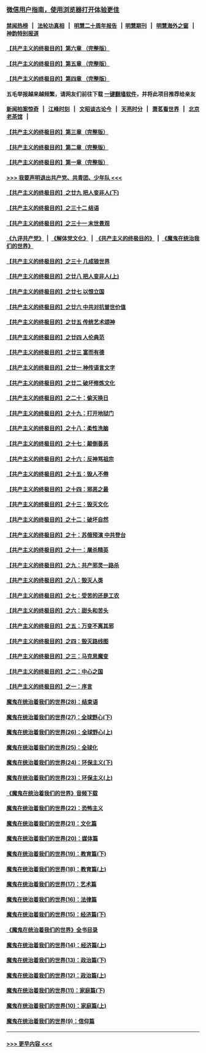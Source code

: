 ### [微信用户指南，使用浏览器打开体验更佳](https://github.com/gfw-breaker/banned-news1/blob/master/indexes/wechat-guide.md?t=0)
#### [禁闻热榜](热点新闻.md?t=0)  &nbsp;&nbsp;|&nbsp;&nbsp; [法轮功真相](https://github.com/gfw-breaker/truth/blob/master/README.md?t=0) &nbsp;&nbsp;|&nbsp;&nbsp; [明慧二十周年报告](https://github.com/gfw-breaker/mh-reports/blob/master/README.md?t=0) &nbsp;&nbsp;|&nbsp;&nbsp;[明慧期刊](https://github.com/gfw-breaker/mh-qikan) &nbsp;&nbsp;|&nbsp;&nbsp; [明慧海外之窗](https://github.com/gfw-breaker/mh-news/blob/master/README.md?t=0) &nbsp;&nbsp;|&nbsp;&nbsp; [神韵特别报道](https://github.com/gfw-breaker/mh-news/blob/master/shenyun.md?t=0)
#### [【共产主义的终极目的】第六章 （完整版）](../pages/nsc422/n11428913.md?t=02151111) 
#### [【共产主义的终极目的】第五章 （完整版）](../pages/nsc422/n11428912.md?t=02151111) 
#### [【共产主义的终极目的】第四章 （完整版）](../pages/nsc422/n11428907.md?t=02151111) 
#### 五毛举报越来越频繁，请网友们前往下载 [一键翻墙软件](https://github.com/gfw-breaker/ssr-accounts)，并将此项目推荐给亲友
#### [新闻拍案惊奇](https://github.com/gfw-breaker/banned-news1/blob/master/pages/link4.md) &nbsp;&nbsp;|&nbsp;&nbsp; [江峰时刻](https://github.com/gfw-breaker/banned-news1/blob/master/pages/link4.md) &nbsp;&nbsp;|&nbsp;&nbsp; [文昭谈古论今](https://github.com/gfw-breaker/banned-news1/blob/master/pages/link4.md) &nbsp;&nbsp;|&nbsp;&nbsp; [天亮时分](https://github.com/gfw-breaker/banned-news1/blob/master/pages/link4.md) &nbsp;&nbsp;|&nbsp;&nbsp; [萧茗看世界](https://github.com/gfw-breaker/banned-news1/blob/master/pages/link4.md) &nbsp;&nbsp;|&nbsp;&nbsp; [北京老茶馆](https://github.com/gfw-breaker/banned-news1/blob/master/pages/link4.md) &nbsp;&nbsp;|&nbsp;&nbsp; 
#### [【共产主义的终极目的】第三章（完整版）](../pages/nsc422/n11428848.md?t=02151111) 
#### [【共产主义的终极目的】第二章（完整版）](../pages/nsc422/n11428831.md?t=02151111) 
#### [【共产主义的终极目的】第一章（完整版）](../pages/nsc422/n11417651.md?t=02151111) 
#### [>>> 我要声明退出共产党、共青团、少年队 <<<](https://github.com/begood0513/goodnews/blob/master/quit/letter.md) 
#### [【共产主义的终极目的】之廿九 把人变非人(下)](../pages/nsc422/n11344140.md?t=02151111) 
#### [【共产主义的终极目的】之三十二 结语](../pages/nsc422/n11360535.md?t=02151111) 
#### [【共产主义的终极目的】之三十一 末世景观](../pages/nsc422/n11351129.md?t=02151111) 
#### [《九评共产党》](https://github.com/begood0513/9ping.md/blob/master/README.md) &nbsp;|&nbsp; [《解体党文化》](../../../../jtdwh.md/blob/master/README.md)  &nbsp;|&nbsp; [《共产主义的终极目的》](../../../../gczydzjmd.md/blob/master/README.md) &nbsp;|&nbsp; [《魔鬼在统治我们的世界》](../../../../mgztzwmdsj.md/blob/master/README.md) 
#### [【共产主义的终极目的】之三十 几成狼世界](../pages/nsc422/n11348280.md?t=02151111) 
#### [【共产主义的终极目的】之廿八 把人变非人(上)](../pages/nsc422/n11340492.md?t=02151111) 
#### [【共产主义的终极目的】之廿七 以恨立国](../pages/nsc422/n11336944.md?t=02151111) 
#### [【共产主义的终极目的】之廿六 中共对抗普世价值](../pages/nsc422/n11324785.md?t=02151111) 
#### [【共产主义的终极目的】之廿五 传统艺术颂神](../pages/nsc422/n11296396.md?t=02151111) 
#### [【共产主义的终极目的】之廿四 人伦典范](../pages/nsc422/n11296397.md?t=02151111) 
#### [【共产主义的终极目的】之廿三 富而有德](../pages/nsc422/n11283598.md?t=02151111) 
#### [【共产主义的终极目的】之廿一 神传语言文字](../pages/nsc422/n11263265.md?t=02151111) 
#### [【共产主义的终极目的】之廿二 破坏修炼文化](../pages/nsc422/n11245728.md?t=02151111) 
#### [【共产主义的终极目的】之二十：偷天换日](../pages/nsc422/n11238846.md?t=02151111) 
#### [【共产主义的终极目的】之十九：打开地狱门](../pages/nsc422/n11206376.md?t=02151111) 
#### [【共产主义的终极目的】之十八：柔性洗脑](../pages/nsc422/n11199994.md?t=02151111) 
#### [【共产主义的终极目的】之十七：颠倒善恶](../pages/nsc422/n11179782.md?t=02151111) 
#### [【共产主义的终极目的】之十六：反神骂祖宗](../pages/nsc422/n11166798.md?t=02151111) 
#### [【共产主义的终极目的】之十五：毁人不倦](../pages/nsc422/n11166792.md?t=02151111) 
#### [【共产主义的终极目的】之十四：邪恶之最](../pages/nsc422/n11150249.md?t=02151111) 
#### [【共产主义的终极目的】之十三：毁灭文化](../pages/nsc422/n11135227.md?t=02151111) 
#### [【共产主义的终极目的】之十二：破坏自然](../pages/nsc422/n11135214.md?t=02151111) 
#### [【共产主义的终极目的】之十：苏俄预演 中共登台](../pages/nsc422/n11118424.md?t=02151111) 
#### [【共产主义的终极目的】之十一：屠杀精英](../pages/nsc422/n11118442.md?t=02151111) 
#### [【共产主义的终极目的】之九：共产邪灵一路杀](../pages/nsc422/n11114139.md?t=02151111) 
#### [【共产主义的终极目的】之八：毁灭人类](../pages/nsc422/n11108503.md?t=02151111) 
#### [【共产主义的终极目的】之七：受苦的还是工农](../pages/nsc422/n11101809.md?t=02151111) 
#### [【共产主义的终极目的】之六：甜头和苦头](../pages/nsc422/n11096971.md?t=02151111) 
#### [【共产主义的终极目的】之五：万变不离其邪](../pages/nsc422/n11091285.md?t=02151111) 
#### [【共产主义的终极目的】之四：毁灭路线图](../pages/nsc422/n11086284.md?t=02151111) 
#### [【共产主义的终极目的】之三：马克思魔变](../pages/nsc422/n11061941.md?t=02151111) 
#### [【共产主义的终极目的】之二：中心之国](../pages/nsc422/n11047728.md?t=02151111) 
#### [【共产主义的终极目的】之一：序言](../pages/nsc422/n11086077.md?t=02151111) 
#### [魔鬼在统治着我们的世界(28)：结束语](../pages/nsc422/n10936246.md?t=02151111) 
#### [魔鬼在统治着我们的世界(27)：全球野心(下)](../pages/nsc422/n10928319.md?t=02151111) 
#### [魔鬼在统治着我们的世界(26)：全球野心(上)](../pages/nsc422/n10900318.md?t=02151111) 
#### [魔鬼在统治着我们的世界(25)：全球化](../pages/nsc422/n10788205.md?t=02151111) 
#### [魔鬼在统治着我们的世界(24)：环保主义(下)](../pages/nsc422/n10695307.md?t=02151111) 
#### [魔鬼在统治着我们的世界(23)：环保主义(上)](../pages/nsc422/n10688613.md?t=02151111) 
#### [《魔鬼在统治着我们的世界》音频下载](../pages/nsc422/n10635553.md?t=02151111) 
#### [魔鬼在统治着我们的世界(22)：恐怖主义](../pages/nsc422/n10614727.md?t=02151111) 
#### [魔鬼在统治着我们的世界(21)：文化篇](../pages/nsc422/n10597706.md?t=02151111) 
#### [魔鬼在统治着我们的世界(20)：媒体篇](../pages/nsc422/n10586579.md?t=02151111) 
#### [魔鬼在统治着我们的世界(19)：教育篇(下)](../pages/nsc422/n10564808.md?t=02151111) 
#### [魔鬼在统治着我们的世界(18)：教育篇(上)](../pages/nsc422/n10526970.md?t=02151111) 
#### [魔鬼在统治着我们的世界(17)：艺术篇](../pages/nsc422/n10499093.md?t=02151111) 
#### [魔鬼在统治着我们的世界(16)：法律篇](../pages/nsc422/n10485969.md?t=02151111) 
#### [魔鬼在统治着我们的世界(15)：经济篇(下)](../pages/nsc422/n10469975.md?t=02151111) 
#### [《魔鬼在统治着我们的世界》全书目录](../pages/nsc422/n10464261.md?t=02151111) 
#### [魔鬼在统治着我们的世界(14)：经济篇(上)](../pages/nsc422/n10457370.md?t=02151111) 
#### [魔鬼在统治着我们的世界(13)：政治篇(下)](../pages/nsc422/n10448270.md?t=02151111) 
#### [魔鬼在统治着我们的世界(12)：政治篇(上)](../pages/nsc422/n10444576.md?t=02151111) 
#### [魔鬼在统治着我们的世界(11)：家庭篇(下)](../pages/nsc422/n10440961.md?t=02151111) 
#### [魔鬼在统治着我们的世界(10)：家庭篇(上)](../pages/nsc422/n10435448.md?t=02151111) 
#### [魔鬼在统治着我们的世界(9)：信仰篇](../pages/nsc422/n10432159.md?t=02151111) 

----
#### [ >>> 更早内容 <<< ](../indexes/nsc422-earlier.md)
